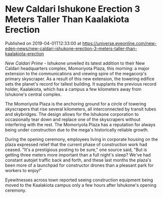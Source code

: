 # New Caldari Ishukone Erection 3 Meters Taller Than Kaalakiota Erection
Published on 2019-04-01T12:33:00 at https://universe.eveonline.com/new-eden-news/new-caldari-ishukone-erection-3-meters-taller-than-kaalakiota-erection

_New Caldari Prime_ - Ishukone unveiled its latest addition to their New Caldari headquarters complex, Momoriyota Plaza, this morning: a major extension to the communications and viewing spire of the megacorp's primary skyscraper. As a result of this new extension, the towering edifice sets the planet's record for tallest building. It supplants the previous record holder, Kaalakiota, which has a campus a few kilometers away from Ishukone's central complex. 

The Momoriyota Plaza is the anchoring ground for a circle of towering skyscrapers that rise several kilometers, all interconnected by transit tubes and skybridges. The design allows for the Ishukone corporation to occasionally tear down and replace one of the skyscrapers without interfering with the rest. The Momoriyota Plaza has a reputation for always being under construction due to the mega's historically reliable growth.

During the opening ceremony, employees living in corporate housing on the plaza expressed relief that the current phase of construction work had ceased. "It's a prestigious posting to be sure," one source said, "But is getting three meters more important than a full night's sleep? We've had constant autojet traffic back and forth, and these last months the plaza's been more of a launchpad for constructor drones than a pleasant park for workers to enjoy!"

Eyewitnesses across town reported seeing construction equipment being moved to the Kaalakiota campus only a few hours after Ishukone's opening ceremony.

